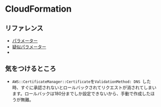 # CloudFormation
## リファレンス
- [パラメーター](https://docs.aws.amazon.com/ja_jp/AWSCloudFormation/latest/UserGuide/parameters-section-structure.html)
- [疑似パラメーター](https://docs.aws.amazon.com/ja_jp/AWSCloudFormation/latest/UserGuide/pseudo-parameter-reference.html)
- 
## 気をつけるところ
- `AWS::CertificateManager::Certificate`を`ValidationMethod: DNS `した時、すぐに承認されないとロールバックされてリクエストが消されてしまいます。ロールバックは180分までしか設定できないから、手動で作成したほうが無難。